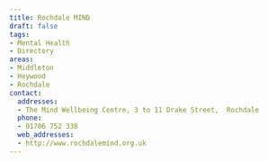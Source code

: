```yaml
---
title: Rochdale MIND
draft: false
tags:
- Mental Health
- Directory
areas:
- Middleton
- Heywood
- Rochdale
contact:
  addresses:
  - The Mind Wellbeing Centre, 3 to 11 Drake Street,  Rochdale
  phone:
  - 01706 752 338
  web_addresses:
  - http://www.rochdalemind.org.uk
---
```


